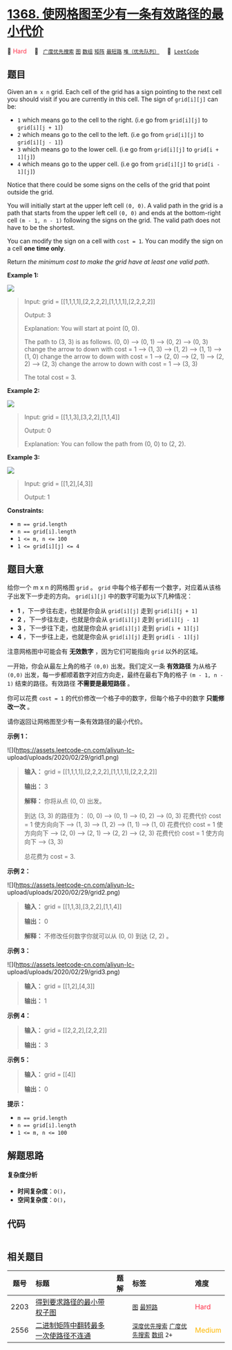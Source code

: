 # [1368. 使网格图至少有一条有效路径的最小代价](https://leetcode.com/problems/minimum-cost-to-make-at-least-one-valid-path-in-a-grid)

🔴 <font color=#ff334b>Hard</font>&emsp; 🔖&ensp; [`广度优先搜索`](/tag/breadth-first-search.md) [`图`](/tag/graph.md) [`数组`](/tag/array.md) [`矩阵`](/tag/matrix.md) [`最短路`](/tag/shortest-path.md) [`堆（优先队列）`](/tag/heap-priority-queue.md)&emsp; 🔗&ensp;[`LeetCode`](https://leetcode.com/problems/minimum-cost-to-make-at-least-one-valid-path-in-a-grid)

## 题目

Given an `m x n` grid. Each cell of the grid has a sign pointing to the next
cell you should visit if you are currently in this cell. The sign of
`grid[i][j]` can be:

  * `1` which means go to the cell to the right. (i.e go from `grid[i][j]` to `grid[i][j + 1]`)
  * `2` which means go to the cell to the left. (i.e go from `grid[i][j]` to `grid[i][j - 1]`)
  * `3` which means go to the lower cell. (i.e go from `grid[i][j]` to `grid[i + 1][j]`)
  * `4` which means go to the upper cell. (i.e go from `grid[i][j]` to `grid[i - 1][j]`)

Notice that there could be some signs on the cells of the grid that point
outside the grid.

You will initially start at the upper left cell `(0, 0)`. A valid path in the
grid is a path that starts from the upper left cell `(0, 0)` and ends at the
bottom-right cell `(m - 1, n - 1)` following the signs on the grid. The valid
path does not have to be the shortest.

You can modify the sign on a cell with `cost = 1`. You can modify the sign on
a cell **one time only**.

Return _the minimum cost to make the grid have at least one valid path_.



**Example 1:**

![](https://assets.leetcode.com/uploads/2020/02/13/grid1.png)

> Input: grid = [[1,1,1,1],[2,2,2,2],[1,1,1,1],[2,2,2,2]]
> 
> Output: 3
> 
> Explanation: You will start at point (0, 0).
> 
> The path to (3, 3) is as follows. (0, 0) --> (0, 1) --> (0, 2) --> (0, 3) change the arrow to down with cost = 1 --> (1, 3) --> (1, 2) --> (1, 1) --> (1, 0) change the arrow to down with cost = 1 --> (2, 0) --> (2, 1) --> (2, 2) --> (2, 3) change the arrow to down with cost = 1 --> (3, 3)
> 
> The total cost = 3.

**Example 2:**

![](https://assets.leetcode.com/uploads/2020/02/13/grid2.png)

> Input: grid = [[1,1,3],[3,2,2],[1,1,4]]
> 
> Output: 0
> 
> Explanation: You can follow the path from (0, 0) to (2, 2).

**Example 3:**

![](https://assets.leetcode.com/uploads/2020/02/13/grid3.png)

> Input: grid = [[1,2],[4,3]]
> 
> Output: 1

**Constraints:**

  * `m == grid.length`
  * `n == grid[i].length`
  * `1 <= m, n <= 100`
  * `1 <= grid[i][j] <= 4`


## 题目大意

给你一个 m x n 的网格图 `grid` 。 `grid` 中每个格子都有一个数字，对应着从该格子出发下一步走的方向。 `grid[i][j]`
中的数字可能为以下几种情况：

  * **1**  ，下一步往右走，也就是你会从 `grid[i][j]` 走到 `grid[i][j + 1]`
  * **2**  ，下一步往左走，也就是你会从 `grid[i][j]` 走到 `grid[i][j - 1]`
  * **3**  ，下一步往下走，也就是你会从 `grid[i][j]` 走到 `grid[i + 1][j]`
  * **4**  ，下一步往上走，也就是你会从 `grid[i][j]` 走到 `grid[i - 1][j]`

注意网格图中可能会有 **无效数字**  ，因为它们可能指向 `grid` 以外的区域。

一开始，你会从最左上角的格子 `(0,0)` 出发。我们定义一条 **有效路径**  为从格子 `(0,0)`
出发，每一步都顺着数字对应方向走，最终在最右下角的格子 `(m - 1, n - 1)` 结束的路径。有效路径 **不需要是最短路径**  。

你可以花费 `cost = 1` 的代价修改一个格子中的数字，但每个格子中的数字 **只能修改一次**  。

请你返回让网格图至少有一条有效路径的最小代价。



**示例 1：**

![](https://assets.leetcode-cn.com/aliyun-lc-
upload/uploads/2020/02/29/grid1.png)

> 
> 
> 
> 
> 
> **输入：** grid = [[1,1,1,1],[2,2,2,2],[1,1,1,1],[2,2,2,2]]
> 
> **输出：** 3
> 
> **解释：** 你将从点 (0, 0) 出发。
> 
> 到达 (3, 3) 的路径为： (0, 0) --> (0, 1) --> (0, 2) --> (0, 3) 花费代价 cost = 1 使方向向下 --> (1, 3) --> (1, 2) --> (1, 1) --> (1, 0) 花费代价 cost = 1 使方向向下 --> (2, 0) --> (2, 1) --> (2, 2) --> (2, 3) 花费代价 cost = 1 使方向向下 --> (3, 3)
> 
> 总花费为 cost = 3.
> 
> 

**示例 2：**

![](https://assets.leetcode-cn.com/aliyun-lc-
upload/uploads/2020/02/29/grid2.png)

> 
> 
> 
> 
> 
> **输入：** grid = [[1,1,3],[3,2,2],[1,1,4]]
> 
> **输出：** 0
> 
> **解释：** 不修改任何数字你就可以从 (0, 0) 到达 (2, 2) 。
> 
> 

**示例 3：**

![](https://assets.leetcode-cn.com/aliyun-lc-
upload/uploads/2020/02/29/grid3.png)

> 
> 
> 
> 
> 
> **输入：** grid = [[1,2],[4,3]]
> 
> **输出：** 1
> 
> 

**示例 4：**

> 
> 
> 
> 
> 
> **输入：** grid = [[2,2,2],[2,2,2]]
> 
> **输出：** 3
> 
> 

**示例 5：**

> 
> 
> 
> 
> 
> **输入：** grid = [[4]]
> 
> **输出：** 0
> 
> 



**提示：**

  * `m == grid.length`
  * `n == grid[i].length`
  * `1 <= m, n <= 100`


## 解题思路

#### 复杂度分析

- **时间复杂度**：`O()`，
- **空间复杂度**：`O()`，

## 代码

```javascript

```

## 相关题目

<!-- prettier-ignore -->
| 题号 | 标题 | 题解 | 标签 | 难度 |
| :------: | :------ | :------: | :------ | :------ |
| 2203 | [得到要求路径的最小带权子图](https://leetcode.com/problems/minimum-weighted-subgraph-with-the-required-paths) |  |  [`图`](/tag/graph.md) [`最短路`](/tag/shortest-path.md) | <font color=#ff334b>Hard</font> |
| 2556 | [二进制矩阵中翻转最多一次使路径不连通](https://leetcode.com/problems/disconnect-path-in-a-binary-matrix-by-at-most-one-flip) |  |  [`深度优先搜索`](/tag/depth-first-search.md) [`广度优先搜索`](/tag/breadth-first-search.md) [`数组`](/tag/array.md) `2+` | <font color=#ffb800>Medium</font> |